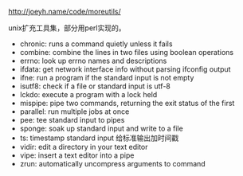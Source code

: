

http://joeyh.name/code/moreutils/

unix扩充工具集，部分用perl实现的。

- chronic: runs a command quietly unless it fails
- combine: combine the lines in two files using boolean operations
- errno: look up errno names and descriptions
- ifdata: get network interface info without parsing ifconfig output
- ifne: run a program if the standard input is not empty
- isutf8: check if a file or standard input is utf-8
- lckdo: execute a program with a lock held
- mispipe: pipe two commands, returning the exit status of the first
- parallel: run multiple jobs at once
- pee: tee standard input to pipes
- sponge: soak up standard input and write to a file
- ts: timestamp standard input 给标准输出加时间戳
- vidir: edit a directory in your text editor
- vipe: insert a text editor into a pipe
- zrun: automatically uncompress arguments to command